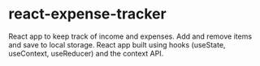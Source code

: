 # react-expense-tracker
 React app to keep track of income and expenses. Add and remove items and save to local storage. React app built using hooks (useState, useContext, useReducer) and the context API.
